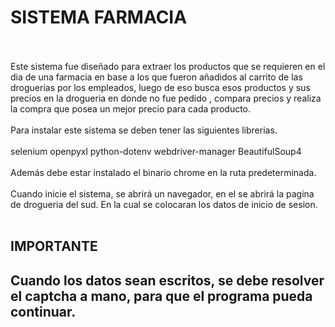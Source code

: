 <h1>SISTEMA FARMACIA</h1>
<br><br>
Este sistema fue diseñado para extraer los productos que se requieren en el dia de una farmacia en base a los que fueron añadidos al carrito de las droguerias por los empleados, luego de eso busca esos productos y sus precios en la drogueria en donde no fue pedido , compara precios y realiza la compra que posea un mejor precio para cada producto. 
<br><br>
Para instalar este sistema se deben tener las siguientes librerias.
<br><br>
selenium
openpyxl
python-dotenv
webdriver-manager
BeautifulSoup4
<br><br>
Además debe estar instalado el binario chrome en la ruta predeterminada.
<br><br>
Cuando inicie el sistema, se abrirá un navegador, en el se abrirá la pagina de drogueria del sud. En la cual se colocaran los datos de inicio de sesion.
<br><br>
<h2>IMPORTANTE<h2>
Cuando los datos sean escritos, se debe resolver el captcha a mano, para que el programa pueda continuar.

